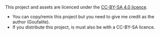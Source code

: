 This project and assets are licenced under the [CC-BY-SA 4.0 licence](https://creativecommons.org/licenses/by-sa/4.0/).

* You can copy/remix this project but you need to give me credit as the author (Goufalite).
* If you distribute this project, is must also be with a CC-BY-SA licence.

